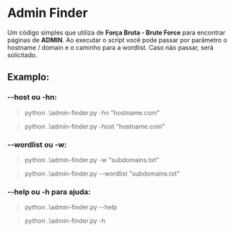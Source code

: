 ﻿# Admin Finder

Um código simples que utiliza de **Força Bruta - Brute Force** para encontrar páginas de **ADMIN**. Ao executar o script você pode passar por parâmetro o hostname / domain e o caminho para a wordlist. Caso não passar, será solicitado. 

## Examplo:

### --host ou -hn:

> python .\admin-finder.py -hn "hostname.com"

> python .\admin-finder.py -host "hostname.com"

### --wordlist ou -w:

> python .\admin-finder.py -w "subdomains.txt"

> python .\admin-finder.py --wordlist "subdomains.txt"

### --help ou -h para ajuda:

> python .\admin-finder.py --help

> python .\admin-finder.py -h